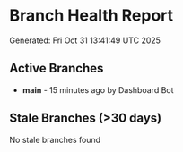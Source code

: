 # Branch Health Report
Generated: Fri Oct 31 13:41:49 UTC 2025

## Active Branches
- **main** - 15 minutes ago by Dashboard Bot

## Stale Branches (>30 days)
No stale branches found
